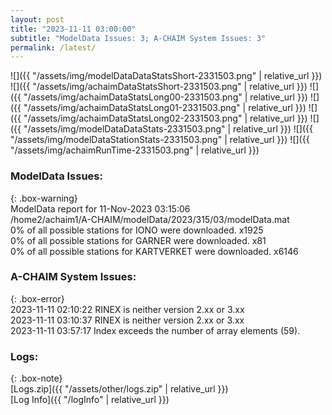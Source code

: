 ```yaml
---
layout: post
title: "2023-11-11 03:00:00"
subtitle: "ModelData Issues: 3; A-CHAIM System Issues: 3"
permalink: /latest/
---
```


![]({{ "/assets/img/modelDataDataStatsShort-2331503.png" | relative_url }})
![]({{ "/assets/img/achaimDataStatsShort-2331503.png" | relative_url }})
![]({{ "/assets/img/achaimDataStatsLong00-2331503.png" | relative_url }})
![]({{ "/assets/img/achaimDataStatsLong01-2331503.png" | relative_url }})
![]({{ "/assets/img/achaimDataStatsLong02-2331503.png" | relative_url }})
![]({{ "/assets/img/modelDataDataStats-2331503.png" | relative_url }})
![]({{ "/assets/img/modelDataStationStats-2331503.png" | relative_url }})
![]({{ "/assets/img/achaimRunTime-2331503.png" | relative_url }})


### ModelData Issues:  
  
{: .box-warning}  
 ModelData report for 11-Nov-2023 03:15:06   
 /home2/achaim1/A-CHAIM/modelData/2023/315/03/modelData.mat   
 0% of all possible stations for IONO were downloaded. x1925   
 0% of all possible stations for GARNER were downloaded. x81   
 0% of all possible stations for KARTVERKET were downloaded. x6146   
  
### A-CHAIM System Issues:  
  
{: .box-error}  
2023-11-11 02:10:22 RINEX is neither version 2.xx or 3.xx  
2023-11-11 03:10:37 RINEX is neither version 2.xx or 3.xx  
2023-11-11 03:57:17 Index exceeds the number of array elements (59).  

### Logs:  
  
{: .box-note}  
[Logs.zip]({{ "/assets/other/logs.zip" | relative_url }})  
[Log Info]({{ "/logInfo" | relative_url }})  
